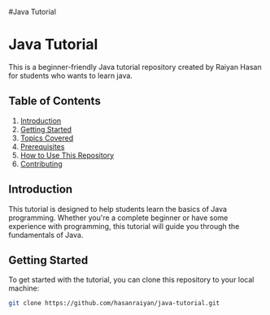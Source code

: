 #Java Tutorial
# Java Tutorial

This is a beginner-friendly Java tutorial repository created by Raiyan Hasan for students who wants to learn java.

## Table of Contents

1. [Introduction](#introduction)
2. [Getting Started](#getting-started)
3. [Topics Covered](#topics-covered)
4. [Prerequisites](#prerequisites)
5. [How to Use This Repository](#how-to-use-this-repository)
6. [Contributing](#contributing)


## Introduction

This tutorial is designed to help students learn the basics of Java programming. Whether you're a complete beginner or have some experience with programming, this tutorial will guide you through the fundamentals of Java.

## Getting Started

To get started with the tutorial, you can clone this repository to your local machine:

```bash
git clone https://github.com/hasanraiyan/java-tutorial.git
